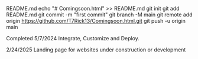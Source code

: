 README.md
echo "# Comingsoon.html" >> README.md
git init
git add README.md
git commit -m "first commit"
git branch -M main
git remote add origin https://github.com/T7Rick13/Comingsoon.html.git
git push -u origin main

Completed 5/7/2024
Integrate, Customize and Deploy.

2/24/2025
Landing page for websites under construction or development
